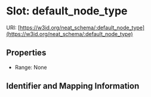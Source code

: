 # Slot: default_node_type

URI: [https://w3id.org/neat_schema/:default_node_type](https://w3id.org/neat_schema/:default_node_type)



<!-- no inheritance hierarchy -->


## Properties

 * Range: None



## Identifier and Mapping Information





